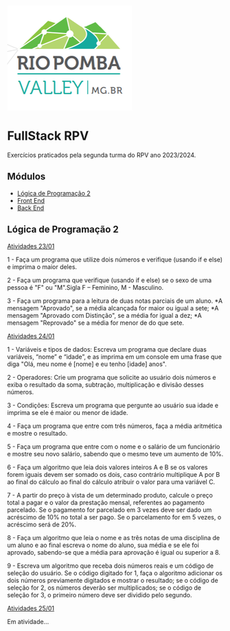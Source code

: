 
![Logo](https://raw.githubusercontent.com/ThiagooSG/img/6abb4df3b2349bb1d0241f34ace0a4a9c09034f1/Rio-POmba-Valley.png)


# FullStack RPV

Exercícios praticados pela segunda turma do RPV ano 2023/2024.


## Módulos

- [Lógica de Programação 2](https://github.com/ThiagooSG/FullStack_RPV/tree/main/FullStack_RPV/logica_progamacao_2/Atividade_230124)
- [Front End](https://github.com/ThiagooSG/FullStack_RPV/tree/main/FullStack_RPV/front_end)
- [Back End](https://github.com/ThiagooSG/FullStack_RPV/tree/main/FullStack_RPV/back_end)


## Lógica de Programação 2

[Atividades 23/01](https://github.com/ThiagooSG/FullStack_RPV/tree/main/FullStack_RPV/logica_progamacao_2/Atividade_230124)

1 - Faça um programa que utilize dois números e verifique (usando if e else) e imprima o maior deles.

2 - Faça um programa que verifique (usando if e else) se o sexo de uma pessoa é "F" ou "M".Sigla F – Feminino, M - Masculino.

3 - Faça um programa para a leitura de duas notas parciais de um aluno. *A mensagem "Aprovado", se a média alcançada for maior ou igual a sete; *A mensagem "Aprovado com Distinção", se a média for igual a dez; *A mensagem "Reprovado" se a média for menor de do que sete.

[Atividades 24/01](https://github.com/ThiagooSG/FullStack_RPV/tree/main/FullStack_RPV/logica_progamacao_2/Atividade_240124)

1 - Variáveis e tipos de dados: Escreva um programa que declare duas variáveis, “nome” e “idade”, e as imprima em um console em uma frase que diga "Olá, meu nome é [nome] e eu tenho [idade] anos".

2 - Operadores: Crie um programa que solicite ao usuário dois números e exiba o resultado da soma, subtração, multiplicação e divisão desses números.

3 - Condições: Escreva um programa que pergunte ao usuário sua idade e imprima se ele é maior ou menor de idade.

4 - Faça um programa que entre com três números, faça a média aritmética e mostre o resultado.

5 - Faça um programa que entre com o nome e o salário de um funcionário e mostre seu novo salário, sabendo que o mesmo teve um aumento de 10%.

6 - Faça um algoritmo que leia dois valores inteiros A e B se os valores forem iguais devem ser somado os dois, caso contrário multiplique A por B ao final do cálculo ao final do cálculo atribuir o valor para uma variável C.

7 - A partir do preço à vista de um determinado produto, calcule o preço total a pagar e o valor da prestação mensal, referentes ao pagamento parcelado. Se o pagamento for parcelado em 3 vezes deve ser dado um acréscimo de 10% no total a ser pago. Se o parcelamento for em 5 vezes, o acréscimo será de 20%.

8 - Faça um algoritmo que leia o nome e as três notas de uma disciplina de um aluno e ao final escreva o nome do aluno, sua média e se ele foi aprovado, sabendo-se que a média para aprovação é igual ou superior a 8.

9 - Escreva um algoritmo que receba dois números reais e um código de seleção do usuário. Se o código digitado for 1, faça o algoritmo adicionar os dois números previamente digitados e mostrar o resultado; se o código de seleção for 2, os números deverão ser multiplicados; se o código de seleção for 3, o primeiro número deve ser dividido pelo segundo.

[Atividades 25/01](https://github.com/matiassingers/awesome-readme)

Em atividade...